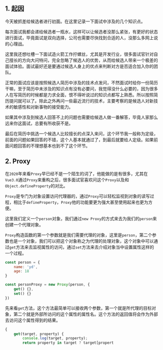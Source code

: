 ## 1. 起因

今天被抓差给候选者进行初面。在这里记录一下面试中涉及的几个知识点。

每次面试我都会递给候选者一瓶水，这样可以让候选者没那么紧张，有更好的状态进行面试，毕竟面试是双向选择，公司也需要尽快找到合适的人，没那么多网上说的心理战。

这里我还想吐槽一下面试造火箭工作拧螺丝，尤其是开发行业，很多面试官针对自己擅长的方向大问特问，完全忽略了候选人的优势，从而给候选人带来一个极差的面试体验。面试最好还是要通过候选人身上的优点来判断对方是否适合加入你的团队。

正常的面试应该是按照候选人简历中涉及的技术点发问，不然面试时给你一份简历干嘛，至于简历中未涉及的知识点有没有必要问，我觉得没什么必要的，因为很多人在写简历的时候都是力求全面，恨不得听说过的知识点都写上熟悉。所以按照简历提问就可以了。除此之外再问一些最近流行的技术，主要考察的是候选人对新技术的敏感性和对新事物的接受能力。

如果其中涉及到候选人回答不上的问题也需要给候选人做一番解答，毕竟人家那么远来你这面试，总要有所收获不是。

最后在简历中挑选一个候选人比较擅长的点深入来问，这个环节我一般称为定级，前面的问题如果回答的不错，这个人基本就通过了，到最后就要给人定级。如果前面问题回答的不理想基本也到不了这个环节。

## 2. Proxy

在```2020```年来看```Proxy```早已经不是一个陌生的词了，他能做的是有很多，尤其在```Vue3.0```通过```Proxy```来重构之后，很多面试官喜欢问这个```Proxy```以及和```Object.defineProperty```的对比。

```Proxy```是专门为对象设置访问代理器的，通过```Proxy```可以轻松监视到对象的读写过程，相比于```defineProperty```，```Proxy```他的功能要更为强大甚至使用起来也更为方便。

这里我们定义一个```person```对象，我们通过```new Proxy```的方式来去为我们的```person```来创建一个代理对象。

```Proxy```构造函数的第一个参数就是我们需要代理的对象，这里是```person```，第二个参数也是一个对象，我们可以把这个对象称之为代理的处理对象，这个对象中可以通过```get```方法来去监视属性的访问，通过```set```方法来去介绍对象当中设置属性这样的一个过程。

```js
const person = {
    name: 'yd',
    age: 18
}

const personProxy = new Proxy(person, {
    get() {},
    set() {}
})
```

先来看```get```方法，这个方法最简单可以接收两个参数，第一个就是所代理的目标对象，第二个就是外部所访问的这个属性的属性名。这个方法的返回值将会作为外部去访问这个属性得到的结果。

```js
{
    get(target, property) {
        console.log(target, property);
        return property in target ? target[propert